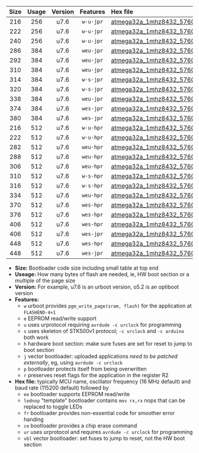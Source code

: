 |Size|Usage|Version|Features|Hex file|
|:-:|:-:|:-:|:-:|:--|
|216|256|u7.6|`w-u-jpr`|[atmega32a_1mhz8432_57600bps_ur_vbl.hex](https://raw.githubusercontent.com/stefanrueger/urboot/main/atmega32a_1mhz8432_57600bps_ur_vbl.hex)|
|222|256|u7.6|`w-u-jpr`|[atmega32a_1mhz8432_57600bps_lednop_ur_vbl.hex](https://raw.githubusercontent.com/stefanrueger/urboot/main/atmega32a_1mhz8432_57600bps_lednop_ur_vbl.hex)|
|240|256|u7.6|`w-u-jpr`|[atmega32a_1mhz8432_57600bps_lednop_fr_ur_vbl.hex](https://raw.githubusercontent.com/stefanrueger/urboot/main/atmega32a_1mhz8432_57600bps_lednop_fr_ur_vbl.hex)|
|286|384|u7.6|`weu-jpr`|[atmega32a_1mhz8432_57600bps_ee_ur_vbl.hex](https://raw.githubusercontent.com/stefanrueger/urboot/main/atmega32a_1mhz8432_57600bps_ee_ur_vbl.hex)|
|292|384|u7.6|`weu-jpr`|[atmega32a_1mhz8432_57600bps_ee_lednop_ur_vbl.hex](https://raw.githubusercontent.com/stefanrueger/urboot/main/atmega32a_1mhz8432_57600bps_ee_lednop_ur_vbl.hex)|
|310|384|u7.6|`weu-jpr`|[atmega32a_1mhz8432_57600bps_ee_lednop_fr_ur_vbl.hex](https://raw.githubusercontent.com/stefanrueger/urboot/main/atmega32a_1mhz8432_57600bps_ee_lednop_fr_ur_vbl.hex)|
|314|384|u7.6|`w-s-jpr`|[atmega32a_1mhz8432_57600bps_vbl.hex](https://raw.githubusercontent.com/stefanrueger/urboot/main/atmega32a_1mhz8432_57600bps_vbl.hex)|
|320|384|u7.6|`w-s-jpr`|[atmega32a_1mhz8432_57600bps_lednop_vbl.hex](https://raw.githubusercontent.com/stefanrueger/urboot/main/atmega32a_1mhz8432_57600bps_lednop_vbl.hex)|
|338|384|u7.6|`weu-jpr`|[atmega32a_1mhz8432_57600bps_ee_lednop_fr_ce_ur_vbl.hex](https://raw.githubusercontent.com/stefanrueger/urboot/main/atmega32a_1mhz8432_57600bps_ee_lednop_fr_ce_ur_vbl.hex)|
|374|384|u7.6|`wes-jpr`|[atmega32a_1mhz8432_57600bps_ee_vbl.hex](https://raw.githubusercontent.com/stefanrueger/urboot/main/atmega32a_1mhz8432_57600bps_ee_vbl.hex)|
|380|384|u7.6|`wes-jpr`|[atmega32a_1mhz8432_57600bps_ee_lednop_vbl.hex](https://raw.githubusercontent.com/stefanrueger/urboot/main/atmega32a_1mhz8432_57600bps_ee_lednop_vbl.hex)|
|216|512|u7.6|`w-u-hpr`|[atmega32a_1mhz8432_57600bps_ur.hex](https://raw.githubusercontent.com/stefanrueger/urboot/main/atmega32a_1mhz8432_57600bps_ur.hex)|
|222|512|u7.6|`w-u-hpr`|[atmega32a_1mhz8432_57600bps_lednop_ur.hex](https://raw.githubusercontent.com/stefanrueger/urboot/main/atmega32a_1mhz8432_57600bps_lednop_ur.hex)|
|282|512|u7.6|`weu-hpr`|[atmega32a_1mhz8432_57600bps_ee_ur.hex](https://raw.githubusercontent.com/stefanrueger/urboot/main/atmega32a_1mhz8432_57600bps_ee_ur.hex)|
|288|512|u7.6|`weu-hpr`|[atmega32a_1mhz8432_57600bps_ee_lednop_ur.hex](https://raw.githubusercontent.com/stefanrueger/urboot/main/atmega32a_1mhz8432_57600bps_ee_lednop_ur.hex)|
|306|512|u7.6|`weu-hpr`|[atmega32a_1mhz8432_57600bps_ee_lednop_fr_ur.hex](https://raw.githubusercontent.com/stefanrueger/urboot/main/atmega32a_1mhz8432_57600bps_ee_lednop_fr_ur.hex)|
|310|512|u7.6|`w-s-hpr`|[atmega32a_1mhz8432_57600bps.hex](https://raw.githubusercontent.com/stefanrueger/urboot/main/atmega32a_1mhz8432_57600bps.hex)|
|316|512|u7.6|`w-s-hpr`|[atmega32a_1mhz8432_57600bps_lednop.hex](https://raw.githubusercontent.com/stefanrueger/urboot/main/atmega32a_1mhz8432_57600bps_lednop.hex)|
|334|512|u7.6|`weu-hpr`|[atmega32a_1mhz8432_57600bps_ee_lednop_fr_ce_ur.hex](https://raw.githubusercontent.com/stefanrueger/urboot/main/atmega32a_1mhz8432_57600bps_ee_lednop_fr_ce_ur.hex)|
|370|512|u7.6|`wes-hpr`|[atmega32a_1mhz8432_57600bps_ee.hex](https://raw.githubusercontent.com/stefanrueger/urboot/main/atmega32a_1mhz8432_57600bps_ee.hex)|
|376|512|u7.6|`wes-hpr`|[atmega32a_1mhz8432_57600bps_ee_lednop.hex](https://raw.githubusercontent.com/stefanrueger/urboot/main/atmega32a_1mhz8432_57600bps_ee_lednop.hex)|
|406|512|u7.6|`wes-hpr`|[atmega32a_1mhz8432_57600bps_ee_lednop_fr.hex](https://raw.githubusercontent.com/stefanrueger/urboot/main/atmega32a_1mhz8432_57600bps_ee_lednop_fr.hex)|
|406|512|u7.6|`wes-jpr`|[atmega32a_1mhz8432_57600bps_ee_lednop_fr_vbl.hex](https://raw.githubusercontent.com/stefanrueger/urboot/main/atmega32a_1mhz8432_57600bps_ee_lednop_fr_vbl.hex)|
|448|512|u7.6|`wes-hpr`|[atmega32a_1mhz8432_57600bps_ee_lednop_fr_ce.hex](https://raw.githubusercontent.com/stefanrueger/urboot/main/atmega32a_1mhz8432_57600bps_ee_lednop_fr_ce.hex)|
|448|512|u7.6|`wes-jpr`|[atmega32a_1mhz8432_57600bps_ee_lednop_fr_ce_vbl.hex](https://raw.githubusercontent.com/stefanrueger/urboot/main/atmega32a_1mhz8432_57600bps_ee_lednop_fr_ce_vbl.hex)|

- **Size:** Bootloader code size including small table at top end
- **Useage:** How many bytes of flash are needed, ie, HW boot section or a multiple of the page size
- **Version:** For example, u7.6 is an urboot version, o5.2 is an optiboot version
- **Features:**
  + `w` urboot provides `pgm_write_page(sram, flash)` for the application at `FLASHEND-4+1`
  + `e` EEPROM read/write support
  + `u` uses urprotocol requiring `avrdude -c urclock` for programming
  + `s` uses skeleton of STK500v1 protocol; `-c urclock` and `-c arduino` both work
  + `h` hardware boot section: make sure fuses are set for reset to jump to boot section
  + `j` vector bootloader: uploaded applications *need to be patched externally*, eg, using `avrdude -c urclock`
  + `p` bootloader protects itself from being overwritten
  + `r` preserves reset flags for the application in the register R2
- **Hex file:** typically MCU name, oscillator frequency (16 MHz default) and baud rate (115200 default) followed by
  + `ee` bootloader supports EEPROM read/write
  + `lednop` "template" bootloader contains `mov rx,rx` nops that can be replaced to toggle LEDs
  + `fr` bootloader provides non-essential code for smoother error handing
  + `ce` bootloader provides a chip erase command
  + `ur` uses urprotocol and requires `avrdude -c urclock` for programming
  + `vbl` vector bootloader: set fuses to jump to reset, not the HW boot section
